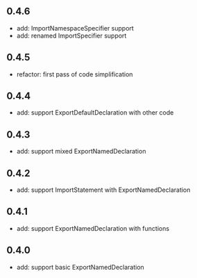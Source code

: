 ## 0.4.6

- add: ImportNamespaceSpecifier support
- add: renamed ImportSpecifier support

## 0.4.5

- refactor: first pass of code simplification

## 0.4.4

- add: support ExportDefaultDeclaration with other code

## 0.4.3

- add: support mixed ExportNamedDeclaration

## 0.4.2

- add: support ImportStatement with ExportNamedDeclaration

## 0.4.1

- add: support ExportNamedDeclaration with functions

## 0.4.0

- add: support basic ExportNamedDeclaration